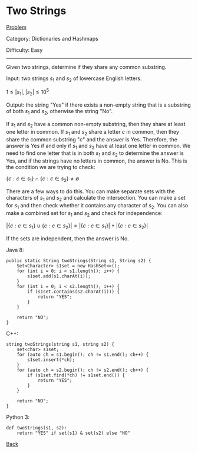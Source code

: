 # Two Strings

[Problem](https://www.hackerrank.com/challenges/two-strings/problem)

Category: Dictionaries and Hashmaps

Difficulty: Easy

---

Given two strings, determine if they share any common substring.

Input: two strings $s_1$ and $s_2$ of lowercase English letters.

$1 \leq |s_1|, |s_2| \leq 10^5$

Output: the string "Yes" if there exists a non-empty string that is a substring
of both $s_1$ and $s_2$, otherwise the string "No".

If $s_1$ and $s_2$ have a common non-empty substring, then they share at least
one letter in common. If $s_1$ and $s_2$ share a letter $c$ in common, then they
share the common substring "$c$" and the answer is Yes. Therefore, the answer
is Yes if and only if $s_1$ and $s_2$ have at least one letter in common. We
need to find one letter that is in both $s_1$ and $s_2$ to determine the answer
is Yes, and if the strings have no letters in common, the answer is No. This
is the condition we are trying to check:

$\{c : c \in s_1\} \cap \{c : c \in s_2\} \neq \emptyset$

There are a few ways to do this. You can make separate sets with the characters
of $s_1$ and $s_2$ and calculate the intersection. You can make a set for $s_1$
and then check whether it contains any character of $s_2$. You can also make a
combined set for $s_1$ and $s_2$ and check for independence:

$|\{c : c \in s_1\} \cup \{c : c \in s_2\}| = |\{c : c \in s_1\}| + |\{c : c \in s_2\}|$

If the sets are independent, then the answer is No.

Java 8:
```
public static String twoStrings(String s1, String s2) {
    Set<Character> s1set = new HashSet<>();
    for (int i = 0; i < s1.length(); i++) {
        s1set.add(s1.charAt(i));
    }
    for (int i = 0; i < s2.length(); i++) {
        if (s1set.contains(s2.charAt(i))) {
            return "YES";
        }
    }
    
    return "NO";
}
```

C++:
```
string twoStrings(string s1, string s2) {
    set<char> s1set;
    for (auto ch = s1.begin(); ch != s1.end(); ch++) {
        s1set.insert(*ch);
    }
    for (auto ch = s2.begin(); ch != s2.end(); ch++) {
        if (s1set.find(*ch) != s1set.end()) {
            return "YES";
        }
    }
    
    return "NO";
}
```

Python 3:
```
def twoStrings(s1, s2):
    return "YES" if set(s1) & set(s2) else "NO"
```

[Back](../../hackerrank.md)
